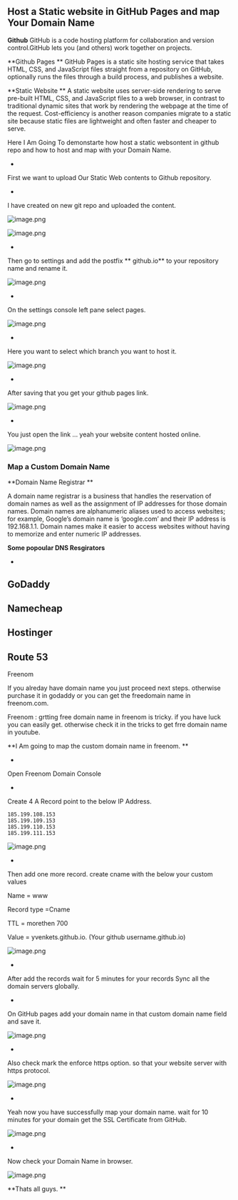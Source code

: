 ## Host a Static website in GitHub Pages and map Your Domain Name

**Github**
GitHub is a code hosting platform for collaboration and version control.GitHub lets you (and others) work together on projects.

**Github Pages
**
GitHub Pages is a static site hosting service that takes HTML, CSS, and JavaScript files straight from a repository on GitHub, optionally runs the files through a build process, and publishes a website.


**Static Website
**
A static website uses server-side rendering to serve pre-built HTML, CSS, and JavaScript files to a web browser, in contrast to traditional dynamic sites that work by rendering the webpage at the time of the request.
Cost-efficiency is another reason companies migrate to a static site because static files are lightweight and often faster and cheaper to serve.


> 
Here I Am Going To demonstarte how host a static websontent in github repo and how to host and map with your Domain Name.


- 
First we want to upload Our Static Web contents to Github repository.


- 
I have created on new git repo and uploaded the content.


![image.png](https://cdn.hashnode.com/res/hashnode/image/upload/v1629278431940/QY2KEd3gq.png)


![image.png](https://cdn.hashnode.com/res/hashnode/image/upload/v1629278464545/1kmnYl7d8.png)



- 
Then go to settings and add the postfix ** github.io** to your repository name and rename it.


![image.png](https://cdn.hashnode.com/res/hashnode/image/upload/v1629278593877/aiOTZWH8r.png)


- 
On the settings console left pane select pages.


![image.png](https://cdn.hashnode.com/res/hashnode/image/upload/v1629278677996/YLAkS7PMx.png)


- 
Here you want to select which branch you want to host it.


![image.png](https://cdn.hashnode.com/res/hashnode/image/upload/v1629278790897/hLEsWQlyX.png)


- 
After saving that you get your github pages link.

![image.png](https://cdn.hashnode.com/res/hashnode/image/upload/v1629278863905/7DWLTup8j.png)


- 
You just open the link ... yeah your website content hosted online.


![image.png](https://cdn.hashnode.com/res/hashnode/image/upload/v1629278940339/Y3lOdOomM.png)

### **Map a Custom Domain Name**

**Domain Name  Registrar
**

A domain name registrar is a business that handles the reservation of domain names as well as the assignment of IP addresses for those domain names. Domain names are alphanumeric aliases used to access websites; for example, Google’s domain name is ‘google.com’ and their IP address is 192.168.1.1. Domain names make it easier to access websites without having to memorize and enter numeric IP addresses. 


**Some popoular DNS Resgirators**

- 
GoDaddy
- 
Namecheap
- 
Hostinger
- 
Route 53
- 
Freenom


If you alreday have domain name you just proceed next steps.
otherwise purchase it in godaddy or you can get the freedomain name in freenom.com.


> 
Freenom : grtting free domain name in freenom is tricky. if you have luck you can easily get. otherwise check it in the tricks to get frre domain name in youtube.




**I Am going to map the custom domain name in freenom.
**

- 
Open Freenom Domain Console

- 
Create 4  A Record point to the below IP Address.


```
185.199.108.153
185.199.109.153
185.199.110.153
185.199.111.153

``` 


![image.png](https://cdn.hashnode.com/res/hashnode/image/upload/v1629279548885/0nXSQbDxk.png)


- 
Then add one more record. create cname with the below your custom values


> 
Name  = www
>
Record type  =Cname
>
TTL = morethen 700
>
Value =  yvenkets.github.io. (Your github username.github.io)


![image.png](https://cdn.hashnode.com/res/hashnode/image/upload/v1629279979909/Nqacq2Eni.png)


- 
After add the records wait for 5 minutes for your records Sync all the domain servers globally.

- 
On GitHub pages add your domain name in that custom domain name field and save it.


![image.png](https://cdn.hashnode.com/res/hashnode/image/upload/v1629279658232/_FSc7Yr5r.png)


- 
Also check mark the enforce https option. so that your website server with https protocol.

![image.png](https://cdn.hashnode.com/res/hashnode/image/upload/v1629280568510/RC9uAj7C4.png)




- 
Yeah now you have successfully map your domain name. wait for 10 minutes for your domain get the SSL Certificate from GitHub.


![image.png](https://cdn.hashnode.com/res/hashnode/image/upload/v1629280756433/z34Qp0S0I.png)


- 
Now check your Domain Name in browser.

![image.png](https://cdn.hashnode.com/res/hashnode/image/upload/v1629280789465/42UCrO30u.png)

**Thats all guys.
**